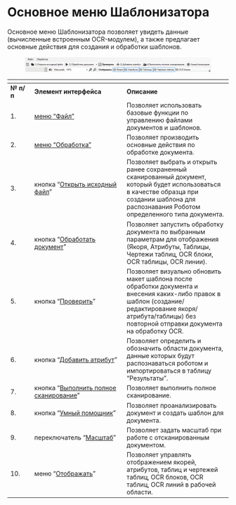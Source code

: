 # Основное меню Шаблонизатора

Основное меню Шаблонизатора позволяет увидеть данные (вычисленные встроенным OCR-модулем), а также предлагает основные действия для создания и обработки шаблонов.

<figure><img src="../../../.gitbook/assets/изображение (327).png" alt=""><figcaption></figcaption></figure>

<table data-header-hidden><thead><tr><th width="56"></th><th width="270"></th><th width="305"></th></tr></thead><tbody><tr><td><strong>№ п/п</strong></td><td><strong>Элемент интерфейса</strong></td><td><strong>Описание</strong></td></tr><tr><td>1.</td><td><a href="menyu-fail.md">меню “Файл”</a><br></td><td>Позволяет использовать базовые функции по управлению файлами документов и шаблонов.</td></tr><tr><td>2.</td><td><a href="menyu-obrabotka.md">меню “Обработка”</a></td><td>Позволяет производить основные действия по обработке документа.</td></tr><tr><td>3.</td><td>кнопка “<a href="knopka-otkryt-iskhodnyi-fail.md">Открыть исходный файл</a>”</td><td>Позволяет выбрать и открыть ранее сохраненный сканированный документ, который будет использоваться в качестве образца при создании шаблона для распознавания Роботом определенного типа документа.</td></tr><tr><td>4. </td><td>кнопка “<a href="knopka-obrabotat-dokument.md">Обработать документ</a>”</td><td>Позволяет запустить обработку документа по выбранным параметрам для отображения (Якоря, Атрибуты, Таблицы, Чертежи таблиц, OCR блоки, OCR таблицы, OCR линии).</td></tr><tr><td>5.</td><td>кнопка “<a href="knopka-proverit.md">Проверить</a>”</td><td>Позволяет визуально обновить макет шаблона после обработки документа и внесения каких-либо правок в шаблон (создание/редактирование якоря/атрибута/таблицы)  без повторной отправки документа на обработку OCR.</td></tr><tr><td>6.</td><td>кнопка “<a href="knopka-dobavit-atribut.md">Добавить атрибут</a>”</td><td>Позволяет определить и обозначить области документа, данные которых будут распознаваться роботом и импортироваться в таблицу “Результаты”. </td></tr><tr><td>7.</td><td>кнопка “<a href="knopka-vypolnit-polnoe-skanirovanie/">Выполнить полное сканирование</a>”</td><td>Позволяет выполнить полное сканирование.</td></tr><tr><td>8.</td><td>кнопка “<a href="knopka-umnyi-pomoshnik.md">Умный помощник</a>”</td><td>Позволяет проанализировать документ и создать шаблон для документа.</td></tr><tr><td>9.</td><td>переключатель “<a href="pereklyuchatel-masshtab.md">Масштаб</a>”</td><td>Позволяет задать масштаб при работе с отсканированным документом.</td></tr><tr><td>10.</td><td>меню “<a href="menyu-otobrazhat.md">Отображать</a>”</td><td>Позволяет управлять отображением якорей, атрибутов, таблиц и чертежей таблиц, OCR блоков, OCR таблиц, OCR линий в рабочей области.</td></tr></tbody></table>
